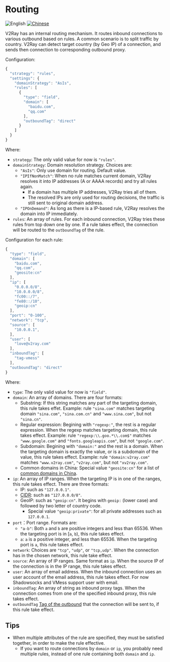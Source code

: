 # Routing

![English](../resources/englishc.svg) [![Chinese](../resources/chinese.svg)](https://www.v2ray.com/chapter_02/03_routing.html)

V2Ray has an internal routing mechanism. It routes inbound connections to various outbound based on rules. A common scenario is to split traffic by country. V2Ray can detect target country (by Geo IP) of a connection, and sends then connection to corresponding outbound proxy.

Configuration:

```javascript
{
  "strategy": "rules",
  "settings": {
    "domainStrategy": "AsIs",
    "rules": [
      {
        "type": "field",
        "domain": [
          "baidu.com",
          "qq.com"
        ],
        "outboundTag": "direct"
      }
    ]
  }
}
```

Where:

* `strategy`: The only valid value for now is `"rules"`.
* `domainStrategy`: Domain resolution strategy. Choices are:
  * `"AsIs"`: Only use domain for routing. Default value.
  * `"IPIfNonMatch"`: When no rule matches current domain, V2Ray resolves it into IP addresses (A or AAAA records) and try all rules again.
    * If a domain has multiple IP addresses, V2Ray tries all of them.
    * The resolved IPs are only used for routing decisions, the traffic is still sent to original domain address.
  * `"IPOnDemand"`: As long as there is a IP-based rule, V2Ray resolves the domain into IP immediately.
* `rules`: An array of rules. For each inbound connection, V2Ray tries these rules from top down one by one. If a rule takes effect, the connection will be routed to the `outboundTag` of the rule.

Configuration for each rule:

```javascript
{
  "type": "field",
  "domain": [
    "baidu.com",
    "qq.com",
    "geosite:cn"
  ],
  "ip": [
    "0.0.0.0/8",
    "10.0.0.0/8",
    "fc00::/7",
    "fe80::/10",
    "geoip:cn"
  ],
  "port": "0-100",
  "network": "tcp",
  "source": [
    "10.0.0.1",
  ],
  "user": [
    "love@v2ray.com"
  ],
  "inboundTag": [
    "tag-vmess"
  ],
  "outboundTag": "direct"
}
```

Where:

* `type`: The only valid value for now is `"field"`.
* `domain`: An array of domains. There are four formats:
  * Substring: If this string matches any part of the targeting domain, this rule takes effet. Example: rule `"sina.com"` matches targeting domain `"sina.com"`, `"sina.com.cn"` and `"www.sina.com"`, but not `"sina.cn"`.
  * Regular expression: Begining with `"regexp:"`, the rest is a regular expression. When the regexp matches targeting domain, this rule takes effect. Example: rule `"regexp:\\.goo.*\\.com$"` matches `"www.google.com"` and `"fonts.googleapis.com"`, but not `"google.com"`.
  * Subdomain: Begining with `"domain:"` and the rest is a domain. When the targeting domain is exactly the value, or is a subdomain of the value, this rule takes effect. Example: rule `"domain:v2ray.com"` matches `"www.v2ray.com"`, `"v2ray.com"`, but not `"xv2ray.com"`.
  * Common domains in China: Special value `"geosite:cn"` for a list of [common domains in China](https://www.v2ray.com/links/chinasites/).
* `ip`: An array of IP ranges. When the targeting IP is in one of the ranges, this rule takes effect. There are three formats:
  * IP: such as `"127.0.0.1"`.
  * [CIDR](https://en.wikipedia.org/wiki/Classless_Inter-Domain_Routing): such as `"127.0.0.0/8"`.
  * GeoIP: such as `"geoip:cn"`. It begins with `geoip:` (lower case) and followed by two letter of country code.
    * Special value `"geoip:private"`: for all private addresses such as `127.0.0.1`.
* `port`：Port range. Formats are:
  * `"a-b"`: Both `a` and `b` are positive integers and less than 65536. When the targeting port is in [`a`, `b`), this rule takes effect.
  * `a`: `a` is a positive integer, and less than 65536. When the targeting port is `a`, this rule takes effect.
* `network`: Choices are `"tcp"`, `"udp"`, or `"tcp,udp"`. When the connection has in the chosen network, this rule take effect.
* `source`: An array of IP ranges. Same format as `ip`. When the source IP of the connection is in the IP range, this rule takes effect.
* `user`: An array of email address. When the inbound connection uses an user account of the email address, this rule takes effect. For now  Shadowsocks and VMess support user with email.
* `inboundTag`: An array of string as inbound proxy tags. When the connection comes from one of the specified inbound proxy, this rule takes effect.
* `outboundTag` [Tag of the outbound](02_protocols.md) that the connection will be sent to, if this rule take effect.

## Tips

* When multiple attributes of the rule are specified, they must be satisfied together, in order to make the rule effective.
  * If you want to route connections by `domain` or `ip`, you probably need multiple rules, instead of one rule containing both `domain` and `ip`.
